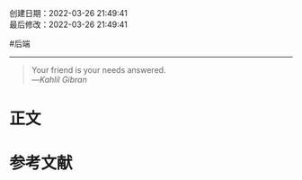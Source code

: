 创建日期：2022-03-26 21:49:41  
最后修改：2022-03-26 21:49:41

#后端

- - -

> Your friend is your needs answered.  
>—<cite>Kahlil Gibran</cite>

# 正文

# 参考文献
